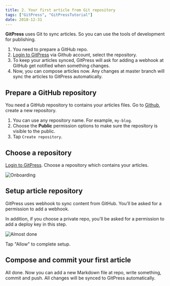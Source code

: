```yaml
---
title: 2. Your first article from Git repository
tags: ["GitPress", "GitPressTutorial"]
date: 2018-12-31
---
```


**GitPress** uses Git to sync articles. So you can use the tools of development for publishing.

1. You need to prepare a GitHub repo.
2. [Login to GitPress](https://gitpress.io/login) via Github account, select the repository.
3. To keep your articles synced, GitPress will ask for adding a webhook at GitHub get notified when something changes.
4. Now, you can compose articles now. Any changes at master branch will sync the articles to GitPress automatically.

## Prepare a GitHub repository

You need a GitHub repository to contains your articles files. Go to [Github](https://github.com/new), create a new repository.

1. You can use any repository name. For example, `my-blog`.
2. Choose the **Public** permission options to make sure the repository is visible to the public.
3. Tap `Create repository`.

## Choose a repository

[Login to GitPress](https://gitpress.io/login). Choose a repository which contains your articles.

![Onboarding](/first-article/onboarding.jpg)

## Setup article repository

GitPress uses webhook to sync content from GitHub. You'll be asked for a permission to add a webhook.

In addition, if you choose a private repo, you'll be asked for a permission to add a deploy key in this step.

![Almost done](/first-article/almost-done.jpg)

Tap "Allow" to complete setup.

## Compose and commit your first article

All done. Now you can add a new Markdown file at repo, write something, commit and push. All changes will be synced to GitPress automatically.